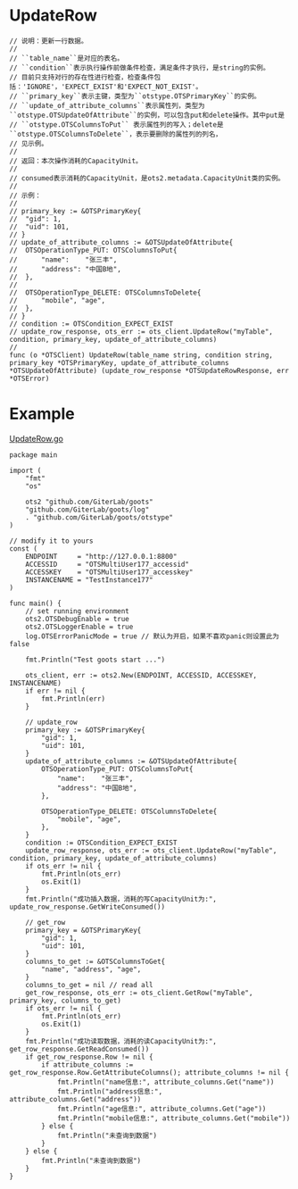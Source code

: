 UpdateRow
=========
	
	// 说明：更新一行数据。
	//
	// ``table_name``是对应的表名。
	// ``condition``表示执行操作前做条件检查，满足条件才执行，是string的实例。
	// 目前只支持对行的存在性进行检查，检查条件包括：'IGNORE'，'EXPECT_EXIST'和'EXPECT_NOT_EXIST'。
	// ``primary_key``表示主键，类型为``otstype.OTSPrimaryKey``的实例。
	// ``update_of_attribute_columns``表示属性列，类型为``otstype.OTSUpdateOfAttribute``的实例，可以包含put和delete操作。其中put是
	// ``otstype.OTSColumnsToPut`` 表示属性列的写入；delete是``otstype.OTSColumnsToDelete``，表示要删除的属性列的列名，
	// 见示例。
	//
	// 返回：本次操作消耗的CapacityUnit。
	//
	// consumed表示消耗的CapacityUnit，是ots2.metadata.CapacityUnit类的实例。
	//
	// 示例：
	//
	// primary_key := &OTSPrimaryKey{
	// 	"gid": 1,
	// 	"uid": 101,
	// }
	// update_of_attribute_columns := &OTSUpdateOfAttribute{
	// 	OTSOperationType_PUT: OTSColumnsToPut{
	// 		"name":    "张三丰",
	// 		"address": "中国B地",
	// 	},
	//
	// 	OTSOperationType_DELETE: OTSColumnsToDelete{
	// 		"mobile", "age",
	// 	},
	// }
	// condition := OTSCondition_EXPECT_EXIST
	// update_row_response, ots_err := ots_client.UpdateRow("myTable", condition, primary_key, update_of_attribute_columns)
	//
	func (o *OTSClient) UpdateRow(table_name string, condition string, primary_key *OTSPrimaryKey, update_of_attribute_columns *OTSUpdateOfAttribute) (update_row_response *OTSUpdateRowResponse, err *OTSError)

Example
=======
[UpdateRow.go](https://github.com/GiterLab/goots/blob/master/example/7-UpdateRow.go)

	package main
	
	import (
		"fmt"
		"os"
	
		ots2 "github.com/GiterLab/goots"
		"github.com/GiterLab/goots/log"
		. "github.com/GiterLab/goots/otstype"
	)
	
	// modify it to yours
	const (
		ENDPOINT     = "http://127.0.0.1:8800"
		ACCESSID     = "OTSMultiUser177_accessid"
		ACCESSKEY    = "OTSMultiUser177_accesskey"
		INSTANCENAME = "TestInstance177"
	)
	
	func main() {
		// set running environment
		ots2.OTSDebugEnable = true
		ots2.OTSLoggerEnable = true
		log.OTSErrorPanicMode = true // 默认为开启，如果不喜欢panic则设置此为false
	
		fmt.Println("Test goots start ...")
	
		ots_client, err := ots2.New(ENDPOINT, ACCESSID, ACCESSKEY, INSTANCENAME)
		if err != nil {
			fmt.Println(err)
		}
	
		// update_row
		primary_key := &OTSPrimaryKey{
			"gid": 1,
			"uid": 101,
		}
		update_of_attribute_columns := &OTSUpdateOfAttribute{
			OTSOperationType_PUT: OTSColumnsToPut{
				"name":    "张三丰",
				"address": "中国B地",
			},
	
			OTSOperationType_DELETE: OTSColumnsToDelete{
				"mobile", "age",
			},
		}
		condition := OTSCondition_EXPECT_EXIST
		update_row_response, ots_err := ots_client.UpdateRow("myTable", condition, primary_key, update_of_attribute_columns)
		if ots_err != nil {
			fmt.Println(ots_err)
			os.Exit(1)
		}
		fmt.Println("成功插入数据，消耗的写CapacityUnit为:", update_row_response.GetWriteConsumed())
	
		// get_row
		primary_key = &OTSPrimaryKey{
			"gid": 1,
			"uid": 101,
		}
		columns_to_get := &OTSColumnsToGet{
			"name", "address", "age",
		}
		columns_to_get = nil // read all
		get_row_response, ots_err := ots_client.GetRow("myTable", primary_key, columns_to_get)
		if ots_err != nil {
			fmt.Println(ots_err)
			os.Exit(1)
		}
		fmt.Println("成功读取数据，消耗的读CapacityUnit为:", get_row_response.GetReadConsumed())
		if get_row_response.Row != nil {
			if attribute_columns := get_row_response.Row.GetAttributeColumns(); attribute_columns != nil {
				fmt.Println("name信息:", attribute_columns.Get("name"))
				fmt.Println("address信息:", attribute_columns.Get("address"))
				fmt.Println("age信息:", attribute_columns.Get("age"))
				fmt.Println("mobile信息:", attribute_columns.Get("mobile"))
			} else {
				fmt.Println("未查询到数据")
			}
		} else {
			fmt.Println("未查询到数据")
		}
	}